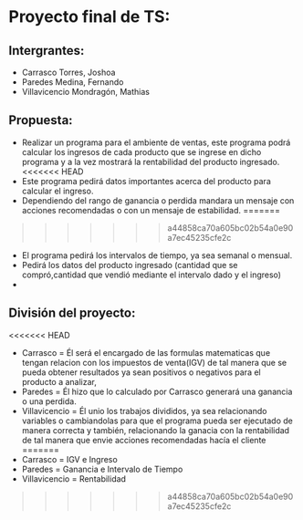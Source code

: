 # Proyecto final de TS:
## Intergrantes:

* Carrasco Torres, Joshoa
* Paredes Medina, Fernando
* Villavicencio Mondragón, Mathias

## Propuesta:

* Realizar un programa para el ambiente de ventas, este programa podrá calcular los ingresos de cada producto
que se ingrese en dicho programa y a la vez mostrará la rentabilidad del producto ingresado.
<<<<<<< HEAD
* Este programa pedirá datos importantes acerca del producto para calcular el ingreso.
* Dependiendo del rango de ganancia o perdida mandara un mensaje con acciones recomendadas o con un mensaje de estabilidad.
=======
>>>>>>> a44858ca70a605bc02b54a0e90a7ec45235cfe2c
* El programa pedirá los intervalos de tiempo, ya sea semanal o mensual.
* Pedirá los datos del producto ingresado (cantidad que se compró,cantidad que vendió mediante el intervalo dado y   el ingreso)
* 

 ## División del proyecto:

<<<<<<< HEAD
* Carrasco = Él será el encargado de las formulas matematicas que tengan relacion con los impuestos de venta(IGV) de tal manera que se pueda obtener resultados ya sean positivos o negativos para el producto a analizar,
* Paredes =  Él hizo que lo calculado por Carrasco generará una ganancia o una perdida.
* Villavicencio = Él unio los trabajos divididos, ya sea relacionando variables o cambiandolas para que el programa pueda ser ejecutado de manera correcta y también, relacionando la ganacia con la rentabilidad de tal manera que envie acciones recomendadas hacía el cliente
=======
* Carrasco = IGV e Ingreso
* Paredes =  Ganancia e Intervalo de Tiempo
* Villavicencio = Rentabilidad
>>>>>>> a44858ca70a605bc02b54a0e90a7ec45235cfe2c
